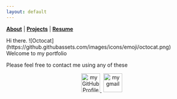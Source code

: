 ```yaml
---
layout: default
---
```


<b>[About](./about.html)</b> | <b>[Projects](./projects.html)</b> | <b>[Resume](./resume.html)</b>

<p>Hi there. ![Octocat](https://github.githubassets.com/images/icons/emoji/octocat.png)
Welcome to my portfolio</p>

<p>Please feel free to contact me using any of these </p>
<p align="center">
    <a href="https://github.com/maicodes-exe">     
      <img
        alt="my GitHub Profile"
        src="https://external-content.duckduckgo.com/iu/?u=https%3A%2F%2Ftse3.mm.bing.net%2Fth%3Fid%3DOIP.ckeUFk-yid0vfWnd56w7wAHaHa%26pid%3DApi&f=1&ipt=1b7c6ee2c4e94d55bff24573ab7534a4db0a27111893b990049cee59752b2ee8&ipo=images"
        width="50"
        style="padding-left:5px;"
      />
    </a>
       <a href="https://mail.google.com//maise.b.costa@gmail.com">     
      <img
        alt="my gmail"
        src="https://external-content.duckduckgo.com/iu/?u=https%3A%2F%2Flogospng.org%2Fdownload%2Fgmail%2Flogo-gmail-1536.png&f=1&nofb=1&ipt=33ff56e44600507aa2e4a6a98f905809c84e8d4e04c6dcde5a34bf9ef9d91339&ipo=images"
        width="50"
        style="padding-left:5px;"
      />
    </a>
</p>